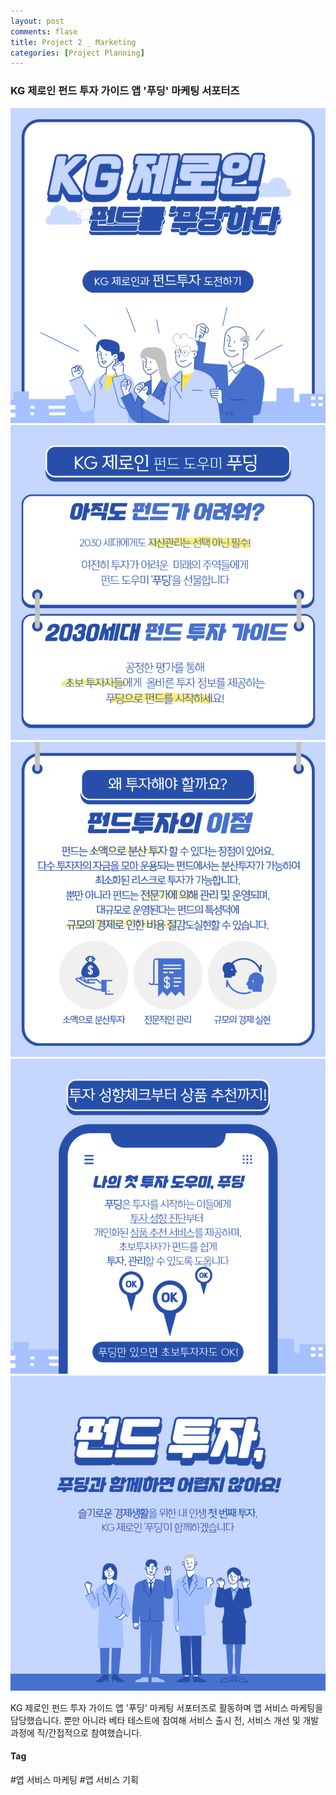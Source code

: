 ```yaml
---
layout: post
comments: flase
title: Project 2 _ Marketing
categories: [Project Planning]
---
```


### KG 제로인 펀드 투자 가이드 앱 '푸딩' 마케팅 서포터즈

![](/img/kg1.PNG)
![](/img/kg2.PNG)
![](/img/kg3.PNG)
![](/img/kg4.PNG)
![](/img/kg5.PNG)

KG 제로인 펀드 투자 가이드 앱 '푸딩' 마케팅 서포터즈로 활동하며 앱 서비스 마케팅을 담당했습니다. 뿐만 아니라 베타 테스트에 참여해 서비스 출시 전, 서비스 개선 및 개발 과정에 직/간접적으로 참여했습니다.

#### Tag
#앱 서비스 마케팅
#앱 서비스 기획
